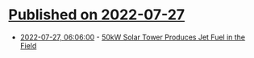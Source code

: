 # [Published on 2022-07-27](index.md)

* [2022-07-27, 06:06:00](https://soylentnews.org/article.pl?sid=22/07/26/1543244&from=rss) - [50kW Solar Tower Produces Jet Fuel in the Field](https://soylentnews.org/article.pl?sid=22/07/26/1543244&from=rss)
